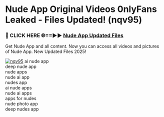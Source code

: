 # Nude App Original Videos 0nlyFans Leaked - Files Updated! (nqv95)

<h3>🔴 CLICK HERE 🌐==►► <a href="https://tinyurl.com/4mcuefdz" rel="nofollow">Nude App Updated Files</a></h3>

Get Nude App and all content. Now you can access all videos and pictures of Nude App. New Updated Files 2025!

[![nqv95](https://i.imgur.com/StAQSOY.gif)](https://tinyurl.com/4mcuefdz)
ai nude app<br>
deep nude app<br>
nude apps<br>
nude ai app<br>
nudes app<br>
ai nude apps<br>
nude ai apps<br>
apps for nudes<br>
nude photo app<br>
deep nudes app
